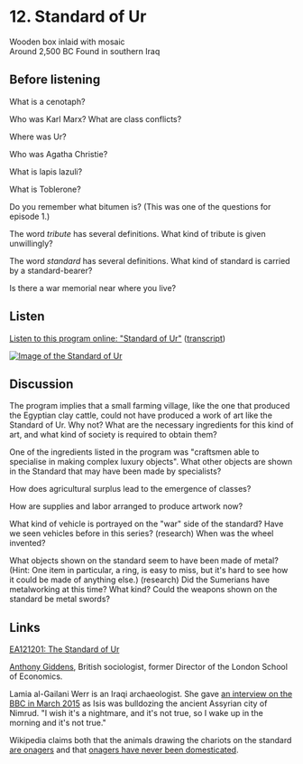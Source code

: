# 12. Standard of Ur

Wooden box inlaid with mosaic  
Around 2,500 BC
Found in southern Iraq


## Before listening

What is a cenotaph?

Who was Karl Marx? What are class conflicts?

Where was Ur?

Who was Agatha Christie?

What is lapis lazuli?

What is Toblerone?

Do you remember what bitumen is? (This was one of the questions for
episode 1.)

The word *tribute* has several definitions. What kind of tribute is
given unwillingly?

The word *standard* has several definitions. What kind of standard is
carried by a standard-bearer?

Is there a war memorial near where you live?


## Listen

[Listen to this program online:
"Standard of Ur"](http://www.bbc.co.uk/ahistoryoftheworld/objects/cVczEWH0RVm_dFZtJBAjRw)
([transcript](http://www.bbc.co.uk/ahistoryoftheworld/about/transcripts/episode12/))

[![Image of the Standard of Ur](https://upload.wikimedia.org/wikipedia/commons/thumb/3/38/Denis_Bourez_-_British_Museum%2C_London_%288747049029%29_%282%29.jpg/640px-Denis_Bourez_-_British_Museum%2C_London_%288747049029%29_%282%29.jpg)](https://commons.wikimedia.org/wiki/Category:Standard_of_Ur)


## Discussion

The program implies that a small farming village, like the one that
produced the Egyptian clay cattle, could not have produced a work of art
like the Standard of Ur. Why not? What are the necessary ingredients for
this kind of art, and what kind of society is required to obtain them?

One of the ingredients listed in the program was "craftsmen able to
specialise in making complex luxury objects". What other objects are
shown in the Standard that may have been made by specialists?

How does agricultural surplus lead to the emergence of classes?

How are supplies and labor arranged to produce artwork now?

What kind of vehicle is portrayed on the "war" side of the standard?
Have we seen vehicles before in this series? (research) When was the
wheel invented?

What objects shown on the standard seem to have been made of metal?
(Hint: One item in particular, a ring, is easy to miss, but it's hard to
see how it could be made of anything else.) (research) Did the Sumerians
have metalworking at this time? What kind? Could the weapons shown on
the standard be metal swords?


## Links

[EA121201: The Standard of Ur](www.britishmuseum.org/research/collection_online/collection_object_details.aspx?objectId=368264&partId=1)

[Anthony Giddens](https://en.wikipedia.org/wiki/Anthony_Giddens),
British sociologist, former Director of the London School of Economics.

Lamia al-Gailani Werr is an Iraqi archaeologist. She gave
[an interview on the BBC in March 2015](https://soundcloud.com/bbc-world-service/heartbreaking-destruction-of-ancient-iraqi-city-of-nimrud)
as Isis was bulldozing the ancient Assyrian city of Nimrud. "I wish it's
a nightmare, and it's not true, so I wake up in the morning and it's not
true."

Wikipedia claims both that the animals drawing the chariots on the
standard [are onagers](https://en.wikipedia.org/wiki/Wheel#History) and
that
[onagers have never been domesticated](https://en.wikipedia.org/wiki/Onager).

